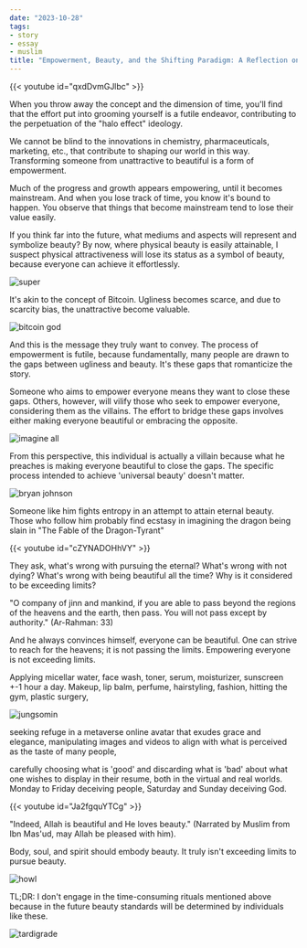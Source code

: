 ```yaml
---
date: "2023-10-28"
tags:
- story
- essay
- muslim
title: "Empowerment, Beauty, and the Shifting Paradigm: A Reflection on Standards"
---
```


{{< youtube id="qxdDvmGJlbc" >}}

When you throw away the concept and the dimension of time, you'll find that the effort put into grooming yourself is a futile endeavor, contributing to the perpetuation of the "halo effect" ideology.

We cannot be blind to the innovations in chemistry, pharmaceuticals, marketing, etc., that contribute to shaping our world in this way. Transforming someone from unattractive to beautiful is a form of empowerment.

Much of the progress and growth appears empowering, until it becomes mainstream. And when you lose track of time, you know it's bound to happen. You observe that things that become mainstream tend to lose their value easily.

If you think far into the future, what mediums and aspects will represent and symbolize beauty? By now, where physical beauty is easily attainable, I suspect physical attractiveness will lose its status as a symbol of beauty, because everyone can achieve it effortlessly.

![super](incredible.jpg)

It's akin to the concept of Bitcoin. Ugliness becomes scarce, and due to scarcity bias, the unattractive become valuable.

![bitcoin god](bitcoin_god.jpg)

And this is the message they truly want to convey. The process of empowerment is futile, because fundamentally, many people are drawn to the gaps between ugliness and beauty. It's these gaps that romanticize the story.

Someone who aims to empower everyone means they want to close these gaps. Others, however, will vilify those who seek to empower everyone, considering them as the villains. The effort to bridge these gaps involves either making everyone beautiful or embracing the opposite.

![imagine all](imagine_all.jpg)

From this perspective, this individual is actually a villain because what he preaches is making everyone beautiful to close the gaps. The specific process intended to achieve 'universal beauty' doesn't matter.

![bryan johnson](bryan_johnson.png)

Someone like him fights entropy in an attempt to attain eternal beauty. Those who follow him probably find ecstasy in imagining the dragon being slain in "The Fable of the Dragon-Tyrant"

{{< youtube id="cZYNADOHhVY" >}}

They ask, what's wrong with pursuing the eternal? What's wrong with not dying? What's wrong with being beautiful all the time? Why is it considered to be exceeding limits?

"O company of jinn and mankind, if you are able to pass beyond the regions of the heavens and the earth, then pass. You will not pass except by authority." (Ar-Rahman: 33)

And he always convinces himself, everyone can be beautiful. One can strive to reach for the heavens; it is not passing the limits. Empowering everyone is not exceeding limits.

Applying micellar water, face wash, toner, serum, moisturizer, sunscreen +-1 hour a day. Makeup, lip balm, perfume, hairstyling, fashion, hitting the gym, plastic surgery, 

![jungsomin](jungsomin.png)

seeking refuge in a metaverse online avatar that exudes grace and elegance, manipulating images and videos to align with what is perceived as the taste of many people, 

carefully choosing what is 'good' and discarding what is 'bad' about what one wishes to display in their resume, both in the virtual and real worlds. Monday to Friday deceiving people, Saturday and Sunday deceiving God.

{{< youtube id="Ja2fgquYTCg" >}}

"Indeed, Allah is beautiful and He loves beauty." (Narrated by Muslim from Ibn Mas'ud, may Allah be pleased with him).

Body, soul, and spirit should embody beauty. It truly isn't exceeding limits to pursue beauty.

![howl](howl.jpg)

TL;DR: I don't engage in the time-consuming rituals mentioned above because in the future beauty standards will be determined by individuals like these.

![tardigrade](tardigrade.jpg)